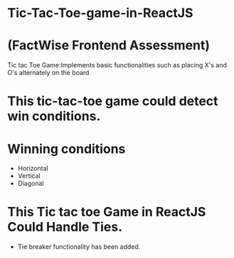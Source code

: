 # Tic-Tac-Toe-game-in-ReactJS
# (FactWise Frontend Assessment)
Tic tac Toe Game:Implements basic functionalities such as placing X's and O's alternately on the board

# This tic-tac-toe game could detect win conditions.
# Winning conditions
- Horizontal
- Vertical
- Diagonal
  
# This Tic tac toe Game in ReactJS Could Handle Ties.
- Tie breaker functionality has been added.
